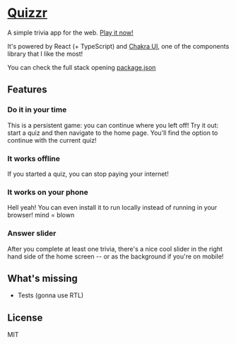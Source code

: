 # [Quizzr](https://quizzr.surge.sh)

A simple trivia app for the web. [Play it now!](https://quizzr.surge.sh)

It's powered by React (+ TypeScript) and [Chakra UI](https://chakra-ui.com/), one of the components library that I like the most!

You can check the full stack opening [package.json](./package.json)

## Features

### Do it in your time

This is a persistent game: you can continue where you left off!
Try it out: start a quiz and then navigate to the home page. You'll find the option to continue with the current quiz!

### It works offline

If you started a quiz, you can stop paying your internet!

### It works on your phone

Hell yeah! You can even install it to run locally instead of running in your browser! mind = blown

### Answer slider

After you complete at least one trivia, there's a nice cool slider in the right hand side of the home screen -- or as the background if you're on mobile!

## What's missing

- Tests (gonna use RTL)

## License

MIT
